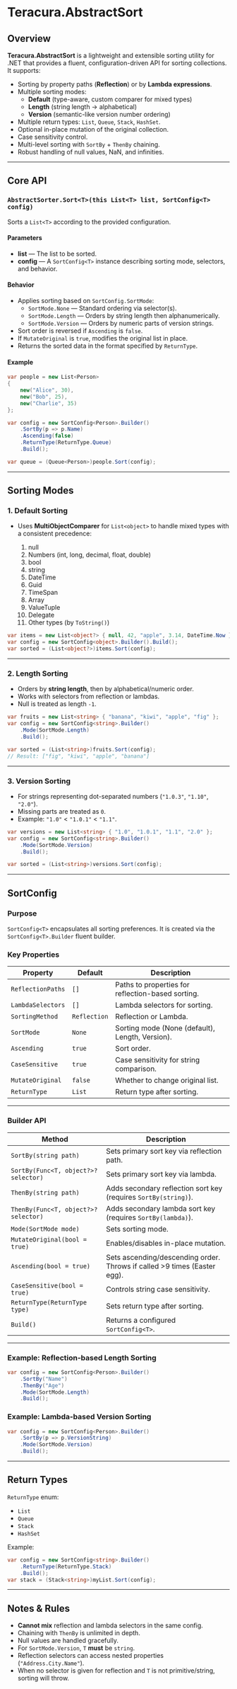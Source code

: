 ﻿# Teracura.AbstractSort

## Overview

**Teracura.AbstractSort** is a lightweight and extensible sorting utility for .NET that provides a fluent,
configuration-driven API for sorting collections.  
It supports:

- Sorting by property paths (**Reflection**) or by **Lambda expressions**.
- Multiple sorting modes:
    - **Default** (type-aware, custom comparer for mixed types)
    - **Length** (string length → alphabetical)
    - **Version** (semantic-like version number ordering)
- Multiple return types: `List`, `Queue`, `Stack`, `HashSet`.
- Optional in-place mutation of the original collection.
- Case sensitivity control.
- Multi-level sorting with `SortBy` + `ThenBy` chaining.
- Robust handling of null values, NaN, and infinities.

---

## Core API

### `AbstractSorter.Sort<T>(this List<T> list, SortConfig<T> config)`

Sorts a `List<T>` according to the provided configuration.

#### Parameters

- **list** — The list to be sorted.
- **config** — A `SortConfig<T>` instance describing sorting mode, selectors, and behavior.

#### Behavior

- Applies sorting based on `SortConfig.SortMode`:
    - `SortMode.None` — Standard ordering via selector(s).
    - `SortMode.Length` — Orders by string length then alphanumerically.
    - `SortMode.Version` — Orders by numeric parts of version strings.
- Sort order is reversed if `Ascending` is `false`.
- If `MutateOriginal` is `true`, modifies the original list in place.
- Returns the sorted data in the format specified by `ReturnType`.

#### Example

```csharp
var people = new List<Person>
{
    new("Alice", 30),
    new("Bob", 25),
    new("Charlie", 35)
};

var config = new SortConfig<Person>.Builder()
    .SortBy(p => p.Name)
    .Ascending(false)
    .ReturnType(ReturnType.Queue)
    .Build();

var queue = (Queue<Person>)people.Sort(config);
```
---

## Sorting Modes

### 1. Default Sorting

* Uses **MultiObjectComparer** for `List<object>` to handle mixed types with a consistent precedence:

    1. null
    2. Numbers (int, long, decimal, float, double)
    3. bool
    4. string
    5. DateTime
    6. Guid
    7. TimeSpan
    8. Array
    9. ValueTuple
    10. Delegate
    11. Other types (by `ToString()`)

```csharp
var items = new List<object?> { null, 42, "apple", 3.14, DateTime.Now };
var config = new SortConfig<object>.Builder().Build();
var sorted = (List<object?>)items.Sort(config);
```

---

### 2. Length Sorting

* Orders by **string length**, then by alphabetical/numeric order.
* Works with selectors from reflection or lambdas.
* Null is treated as length `-1`.

```csharp
var fruits = new List<string> { "banana", "kiwi", "apple", "fig" };
var config = new SortConfig<string>.Builder()
    .Mode(SortMode.Length)
    .Build();

var sorted = (List<string>)fruits.Sort(config);
// Result: ["fig", "kiwi", "apple", "banana"]
```

---

### 3. Version Sorting

* For strings representing dot-separated numbers (`"1.0.3"`, `"1.10"`, `"2.0"`).
* Missing parts are treated as `0`.
* Example: `"1.0"` < `"1.0.1"` < `"1.1"`.

```csharp
var versions = new List<string> { "1.0", "1.0.1", "1.1", "2.0" };
var config = new SortConfig<string>.Builder()
    .Mode(SortMode.Version)
    .Build();

var sorted = (List<string>)versions.Sort(config);
```

---

## SortConfig

### Purpose

`SortConfig<T>` encapsulates all sorting preferences.
It is created via the `SortConfig<T>.Builder` fluent builder.

### Key Properties

| Property          | Default      | Description                                       |
|-------------------|--------------|---------------------------------------------------|
| `ReflectionPaths` | `[]`         | Paths to properties for reflection-based sorting. |
| `LambdaSelectors` | `[]`         | Lambda selectors for sorting.                     |
| `SortingMethod`   | `Reflection` | Reflection or Lambda.                             |
| `SortMode`        | `None`       | Sorting mode (None (default), Length, Version).   |
| `Ascending`       | `true`       | Sort order.                                       |
| `CaseSensitive`   | `true`       | Case sensitivity for string comparison.           |
| `MutateOriginal`  | `false`      | Whether to change original list.                  |
| `ReturnType`      | `List`       | Return type after sorting.                        |

---

### Builder API

| Method                               | Description                                                              |
|--------------------------------------|--------------------------------------------------------------------------|
| `SortBy(string path)`                | Sets primary sort key via reflection path.                               |
| `SortBy(Func<T, object?>? selector)` | Sets primary sort key via lambda.                                        |
| `ThenBy(string path)`                | Adds secondary reflection sort key (requires `SortBy(string)`).          |
| `ThenBy(Func<T, object?>? selector)` | Adds secondary lambda sort key (requires `SortBy(lambda)`).              |
| `Mode(SortMode mode)`                | Sets sorting mode.                                                       |
| `MutateOriginal(bool = true)`        | Enables/disables in-place mutation.                                      |
| `Ascending(bool = true)`             | Sets ascending/descending order. Throws if called >9 times (Easter egg). |
| `CaseSensitive(bool = true)`         | Controls string case sensitivity.                                        |
| `ReturnType(ReturnType type)`        | Sets return type after sorting.                                          |
| `Build()`                            | Returns a configured `SortConfig<T>`.                                    |

---

### Example: Reflection-based Length Sorting

```csharp
var config = new SortConfig<Person>.Builder()
    .SortBy("Name")
    .ThenBy("Age")
    .Mode(SortMode.Length)
    .Build();
```

### Example: Lambda-based Version Sorting

```csharp
var config = new SortConfig<Person>.Builder()
    .SortBy(p => p.VersionString)
    .Mode(SortMode.Version)
    .Build();
```

---

## Return Types

`ReturnType` enum:

* `List`
* `Queue`
* `Stack`
* `HashSet`

Example:

```csharp
var config = new SortConfig<string>.Builder()
    .ReturnType(ReturnType.Stack)
    .Build();
var stack = (Stack<string>)myList.Sort(config);
```

---

## Notes & Rules

* **Cannot mix** reflection and lambda selectors in the same config.
* Chaining with `ThenBy` is unlimited in depth.
* Null values are handled gracefully.
* For `SortMode.Version`, `T` **must** be `string`.
* Reflection selectors can access nested properties (`"Address.City.Name"`).
* When no selector is given for reflection and `T` is not primitive/string, sorting will throw.